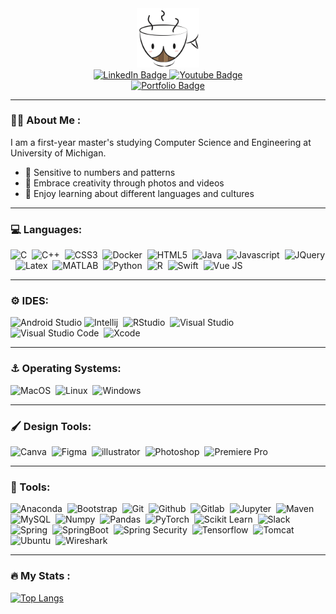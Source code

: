 <div id="header" align="center">
  <img src="https://github.com/anny-wu/anny-wu/blob/main/Logo.png?raw=true" width="100"/>
  <div id="badges">
    <a href="https://www.linkedin.com/in/yuwu5800/">
      <img src="https://img.shields.io/badge/LinkedIn-blue?style=for-the-badge&logo=linkedin&logoColor=white" alt="LinkedIn Badge"/>
    </a>
    <a href="https://www.youtube.com/@awesomeanny6525/featured">
      <img src="https://img.shields.io/badge/YouTube-red?style=for-the-badge&logo=youtube&logoColor=white" alt="Youtube Badge"/>
    </a>
  </div>
  <div id="website">
     <a href="https://anny-wu.github.io/">
      <img src="https://img.shields.io/badge/Portfolio-brightgreen?style=for-the-badge&logo=reacthookform&logoColor=white" alt="Portfolio Badge"/>
    </a>
  </div>
</div>

---
### :woman_technologist: About Me :
I am a first-year master's studying Computer Science and Engineering at University of Michigan.
- :1234: Sensitive to numbers and patterns
- :movie_camera: Embrace creativity through photos and videos
- :abcd: Enjoy learning about different languages and cultures

---
### :computer: Languages:
<div>
  <img src="https://cdn.jsdelivr.net/gh/devicons/devicon/icons/c/c-original.svg" title="C" alt="C" width="40" height="40"/>&nbsp;
  <img src="https://cdn.jsdelivr.net/gh/devicons/devicon/icons/cplusplus/cplusplus-original.svg" title="C++" alt="C++" width="40" height="40"/>&nbsp;
  <img src="https://cdn.jsdelivr.net/gh/devicons/devicon/icons/css3/css3-original.svg" title="CSS3" alt="CSS3" width="40" height="40"/>&nbsp;
  <img src="https://cdn.jsdelivr.net/gh/devicons/devicon/icons/docker/docker-original.svg" title="Docker" alt="Docker" width="40" height="40"/>&nbsp;
  <img src="https://cdn.jsdelivr.net/gh/devicons/devicon/icons/html5/html5-original.svg" title="HTML5" alt="HTML5" width="40" height="40"/>&nbsp;
  <img src="https://cdn.jsdelivr.net/gh/devicons/devicon/icons/java/java-original.svg" title="Java" alt="Java" width="40" height="40"/>&nbsp;
  <img src="https://cdn.jsdelivr.net/gh/devicons/devicon/icons/javascript/javascript-original.svg" title="Javascript" alt="Javascript" width="40" height="40"/>&nbsp;
  <img src="https://cdn.jsdelivr.net/gh/devicons/devicon/icons/jquery/jquery-original.svg" title="JQuery" alt="JQuery" width="40" height="40"/>&nbsp;
  <img src="https://cdn.jsdelivr.net/gh/devicons/devicon/icons/latex/latex-original.svg" title="Latex" alt="Latex" width="40" height="40"/>&nbsp;
  <img src="https://cdn.jsdelivr.net/gh/devicons/devicon/icons/matlab/matlab-original.svg" title="MATLAB" alt="MATLAB" width="40" height="40"/>&nbsp;
  <img src="https://cdn.jsdelivr.net/gh/devicons/devicon/icons/python/python-original.svg" title="Python" alt="Python" width="40" height="40"/>&nbsp;
  <img src="https://cdn.jsdelivr.net/gh/devicons/devicon/icons/r/r-original.svg" title="R" alt="R" width="40" height="40"/>&nbsp;
  <img src="https://cdn.jsdelivr.net/gh/devicons/devicon/icons/swift/swift-original.svg" title="Swift" alt="Swift" width="40" height="40"/>&nbsp;       <img src="https://cdn.jsdelivr.net/gh/devicons/devicon/icons/vuejs/vuejs-original.svg" title="Vue JS" alt="Vue JS" width="40" height="40"/>&nbsp;          
</div>   

---
### :gear: IDES:
<div>
  <img src="https://cdn.jsdelivr.net/gh/devicons/devicon/icons/androidstudio/androidstudio-original.svg" title="Android Studio" alt="Android Studio" width="40" height="40"/>
  <img src="https://cdn.simpleicons.org/intellijidea" title="Intellij" alt="Intellij" width="40" height="40"/>&nbsp;
   <img src="https://cdn.jsdelivr.net/gh/devicons/devicon/icons/rstudio/rstudio-original.svg" title="RStudio" alt="RStudio" width="40" height="40"/>&nbsp;
  <img src="https://cdn.jsdelivr.net/gh/devicons/devicon/icons/visualstudio/visualstudio-plain.svg" title="Visual Studio" alt="Visual Studio" width="40" height="40"/>&nbsp;
  <img src="https://cdn.jsdelivr.net/gh/devicons/devicon/icons/vscode/vscode-original.svg" title="Visual Studio Code" alt="Visual Studio Code" width="40" height="40"/>&nbsp;
  <img src="https://cdn.jsdelivr.net/gh/devicons/devicon/icons/xcode/xcode-original.svg" title="Xcode" alt="Xcode" width="40" height="40"/>&nbsp;
</div>   

---
### :anchor: Operating Systems:
<div>
  <img src="https://cdn.simpleicons.org/macos" title="MacOS" alt="MacOS" width="40" height="40"/>&nbsp;
  <img src="https://cdn.jsdelivr.net/gh/devicons/devicon/icons/linux/linux-original.svg" title="Linux" alt="Linux" width="40" height="40"/>&nbsp;
  <img src="https://cdn.jsdelivr.net/gh/devicons/devicon/icons/windows8/windows8-original.svg" title="Windows" alt="Windows" width="40" height="40"/>&nbsp;
</div>   
            
---
### :paintbrush: Design Tools:
<div>
  <img src="https://cdn.jsdelivr.net/gh/devicons/devicon/icons/canva/canva-original.svg" title="Canva" alt="Canva" width="40" height="40"/>&nbsp;
  <img src="https://cdn.jsdelivr.net/gh/devicons/devicon/icons/figma/figma-original.svg" title="Figma" alt="Figma" width="40" height="40"/>&nbsp;
  <img src="https://cdn.simpleicons.org/adobeillustrator" title="illustrator" alt="illustrator" height="40" width="40"/>&nbsp
  <img src="https://cdn.simpleicons.org/adobephotoshop" title="Photoshop" alt="Photoshop" height="40" width="40"/>&nbsp
  <img src="https://cdn.simpleicons.org/adobepremierepro" title="Premiere Pro" alt="Premiere Pro" height="40" width="40"/>&nbsp; 
</div> 

---
### :wrench: Tools:
<div>
  <img src="https://cdn.simpleicons.org/anaconda" title="Anaconda" alt="Anaconda" height="40" width="40"/>&nbsp;
  <img src="https://cdn.simpleicons.org/bootstrap" title="Bootstrap" alt="Bootstrap" height="40" width="40"/>&nbsp;
  <img src="https://cdn.jsdelivr.net/gh/devicons/devicon/icons/git/git-original.svg" title="Git" alt="Git" width="40" height="40"/>&nbsp;
  <img src="https://cdn.jsdelivr.net/gh/devicons/devicon/icons/github/github-original.svg" title="Github" alt="Github" width="40" height="40"/>&nbsp;
  <img src="https://cdn.jsdelivr.net/gh/devicons/devicon/icons/gitlab/gitlab-original.svg" title="Gitlab" alt="Gitlab" width="40" height="40"/>&nbsp;
  <img src="https://cdn.jsdelivr.net/gh/devicons/devicon/icons/jupyter/jupyter-original.svg" title="Jupyter" alt="Jupyter" width="40" height="40"/>&nbsp;
  <img src="https://cdn.simpleicons.org/apachemaven" title="Maven" alt="Maven" height="40" width="40"/>&nbsp;
  <img src="https://cdn.jsdelivr.net/gh/devicons/devicon/icons/mysql/mysql-original.svg" title="MySQL" alt="MySQL" width="40" height="40"/>&nbsp;
  <img src="https://cdn.jsdelivr.net/gh/devicons/devicon/icons/numpy/numpy-original.svg" title="Numpy" alt="Numpy" width="40" height="40"/>&nbsp;
  <img src="https://cdn.jsdelivr.net/gh/devicons/devicon/icons/pandas/pandas-original.svg" title="Pandas" alt="Pandas" width="40" height="40"/>&nbsp;  
  <img src="https://cdn.jsdelivr.net/gh/devicons/devicon/icons/pytorch/pytorch-original.svg" title="PyTorch" alt="PyTorch" width="40" height="40"/>&nbsp; 
  <img src="https://cdn.simpleicons.org/scikitlearn" title="Scikit Learn" alt="Scikit Learn" height="40" width="40"/>&nbsp;
  <img src="https://cdn.jsdelivr.net/gh/devicons/devicon/icons/slack/slack-original.svg" title="Slack" alt="Slack" width="40" height="40"/>&nbsp;
  <img src="https://cdn.simpleicons.org/spring" title="Spring" alt="Spring" height="40" width="40"/>&nbsp;
  <img src="https://cdn.simpleicons.org/springboot" title="SpringBoot" alt="SpringBoot" height="40" width="40"/>&nbsp;
  <img src="https://cdn.simpleicons.org/springsecurity" title="Spring Security" alt="Spring Security" height="40" width="40"/>&nbsp;
  <img src="https://cdn.jsdelivr.net/gh/devicons/devicon/icons/tensorflow/tensorflow-original.svg" title="Tensorflow" alt="Tensorflow" width="40" height="40"/>&nbsp; 
  <img src="https://cdn.simpleicons.org/apachetomcat" title="Tomcat" alt="Tomcat" height="40" width="40"/>&nbsp;
  <img src="https://cdn.jsdelivr.net/gh/devicons/devicon/icons/ubuntu/ubuntu-plain.svg" title="Ubuntu" alt="Ubuntu" width="40" height="40"/>&nbsp; 
  <img src="https://cdn.simpleicons.org/wireshark" title="Wireshark" alt="Wireshark" height="40" width="40"/>&nbsp;
</div> 

---
### :fire: My Stats :
[![Top Langs](https://github-readme-stats-one-gilt-30.vercel.app/api/top-langs/?username=anny-wu&size_weight=0.5&count_weight=0.5&langs_count=8&layout=compact&theme=radical)](https://github.com/anny-wu/github-readme-stats)
